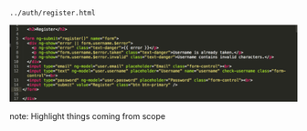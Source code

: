 `../auth/register.html`

![View Code](img/code-view.png)

note:
    Highlight things coming from scope
